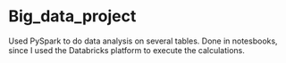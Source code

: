 # Big_data_project
Used PySpark to do data analysis on several tables. Done in notesbooks, since I used the Databricks platform to execute the calculations.
